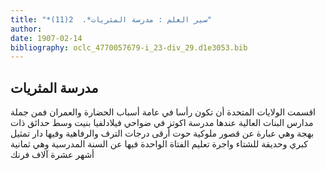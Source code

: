 ```yaml
---
title: "*سير العلم : مدرسة المثريات*.  2(11)"
author: 
date: 1907-02-14
bibliography: oclc_4770057679-i_23-div_29.d1e3053.bib
---
```




##  مدرسة المثريات 


 اقسمت الولايات المتحدة أن تكون رأسا في عامة أسباب الحضارة والعمران فمن جملة مدارس البنات العالية عندها مدرسة اكوتز في ضواحي فيلادلفيا بنيت وسط حدائق ذات بهجة وهي عبارة عن قصور ملوكية حوت أرقى درجات الترف والرفاهية وفيها دار تمثيل كبري وحديقة للشتاء واجرة تعليم الفتاة الواحدة فيها عن السنة المدرسية وهي  ثمانية  أشهر   عشرة  آلاف  فرنك 
